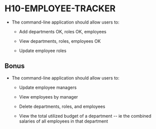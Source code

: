 # H10-EMPLOYEE-TRACKER


* The command-line application should allow users to:

  * Add departments OK, roles OK, employees

  * View departments, roles, employees OK

  * Update employee roles

## Bonus

* The command-line application should allow users to:

  * Update employee managers

  * View employees by manager

  * Delete departments, roles, and employees

  * View the total utilized budget of a department -- ie the combined salaries of all employees in that department
